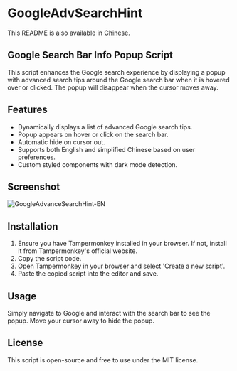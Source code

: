 # GoogleAdvSearchHint

This README is also available in [Chinese](README_CN.md).

## Google Search Bar Info Popup Script

This script enhances the Google search experience by displaying a popup with advanced search tips around the Google search bar when it is hovered over or clicked. The popup will disappear when the cursor moves away.

## Features

- Dynamically displays a list of advanced Google search tips.
- Popup appears on hover or click on the search bar.
- Automatic hide on cursor out.
- Supports both English and simplified Chinese based on user preferences.
- Custom styled components with dark mode detection.

## Screenshot

![GoogleAdvanceSearchHint-EN](https://easyimage.netmark.top/i/2024/04/24/113604.gif)

## Installation

1. Ensure you have Tampermonkey installed in your browser. If not, install it from Tampermonkey's official website.
2. Copy the script code.
3. Open Tampermonkey in your browser and select 'Create a new script'.
4. Paste the copied script into the editor and save.

## Usage

Simply navigate to Google and interact with the search bar to see the popup.
Move your cursor away to hide the popup.

## License

This script is open-source and free to use under the MIT license.
